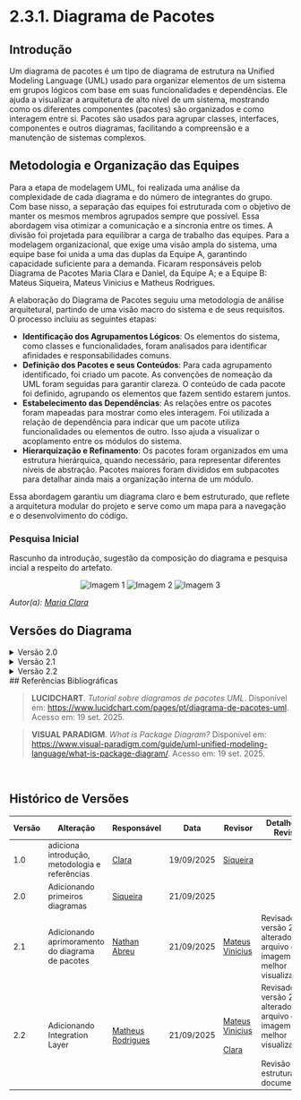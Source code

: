 # 2.3.1. Diagrama de Pacotes

## Introdução

Um diagrama de pacotes é um tipo de diagrama de estrutura na Unified Modeling Language (UML) usado para organizar elementos de um sistema em grupos lógicos com base em suas funcionalidades e dependências. Ele ajuda a visualizar a arquitetura de alto nível de um sistema, mostrando como os diferentes componentes (pacotes) são organizados e como interagem entre si. Pacotes são usados para agrupar classes, interfaces, componentes e outros diagramas, facilitando a compreensão e a manutenção de sistemas complexos.

## Metodologia e Organização das Equipes

Para a etapa de modelagem UML, foi realizada uma análise da complexidade de cada diagrama e do número de integrantes do grupo. Com base nisso, a separação das equipes foi estruturada com o objetivo de manter os mesmos membros agrupados sempre que possível. Essa abordagem visa otimizar a comunicação e a sincronia entre os times. A divisão foi projetada para equilibrar a carga de trabalho das equipes. Para a modelagem organizacional, que exige uma visão ampla do sistema, uma equipe base foi unida a uma das duplas da Equipe A, garantindo capacidade suficiente para a demanda. Ficaram responsáveis pelob Diagrama de Pacotes Maria Clara e Daniel, da Equipe A; e a Equipe B: Mateus Siqueira, Mateus Vinicius e Matheus Rodrigues.

A elaboração do Diagrama de Pacotes seguiu uma metodologia de análise arquitetural, partindo de uma visão macro do sistema e de seus requisitos. O processo incluiu as seguintes etapas:

- **Identificação dos Agrupamentos Lógicos**: Os elementos do sistema, como classes e funcionalidades, foram analisados para identificar afinidades e responsabilidades comuns.
- **Definição dos Pacotes e seus Conteúdos**: Para cada agrupamento identificado, foi criado um pacote. As convenções de nomeação da UML foram seguidas para garantir clareza. O conteúdo de cada pacote foi definido, agrupando os elementos que fazem sentido estarem juntos.
- **Estabelecimento das Dependências**: As relações entre os pacotes foram mapeadas para mostrar como eles interagem. Foi utilizada a relação de dependência para indicar que um pacote utiliza funcionalidades ou elementos de outro. Isso ajuda a visualizar o acoplamento entre os módulos do sistema.
- **Hierarquização e Refinamento**: Os pacotes foram organizados em uma estrutura hierárquica, quando necessário, para representar diferentes níveis de abstração. Pacotes maiores foram divididos em subpacotes para detalhar ainda mais a organização interna de um módulo.

Essa abordagem garantiu um diagrama claro e bem estruturado, que reflete a arquitetura modular do projeto e serve como um mapa para a navegação e o desenvolvimento do código.

### Pesquisa Inicial

Rascunho da introdução, sugestão da composição do diagrama e pesquisa incial a respeito do artefato.

<p align="center">
  <img src="https://github.com/user-attachments/assets/abde5ba4-5160-4395-97dd-611d4cdb6d52" alt="Imagem 1" width="250"/>
  <img src="https://github.com/user-attachments/assets/7995309d-1689-4038-bc0b-d658d3039f99" alt="Imagem 2" width="250"/>
  <img src="https://github.com/user-attachments/assets/506b7ef0-99ce-44f1-a4e3-93c37b7eda56" alt="Imagem 3" width="250"/>
</p>
<p><em>Autor(a): <a href="https://github.com/alvezclari">Maria Clara</a></em></p>

## Versões do Diagrama

<details><summary>Versão 2.0</summary>

![Arquitetura e Desenho de Software](https://github.com/user-attachments/assets/cfb0ce47-b7ee-4d79-b4b2-e21cdb348b45)
![Arquitetura e Desenho de Software(2)](https://github.com/user-attachments/assets/23c052ff-9b84-4857-ac85-8664255fb5f4)
</details>

<details><summary>Versão 2.1</summary>

![Arquitetura e Desenho de Software(3)](../Assets/DiagramaDePacotesV2.1.jpg)
</details>

<details><summary>Versão 2.2</summary>

![Arquitetura e Desenho de Software(4)](../Assets/DiagramaDePacotesV2.2.jpg)
</details>
## Referências Bibliográficas

> **LUCIDCHART**. _Tutorial sobre diagramas de pacotes UML_. Disponível em: <https://www.lucidchart.com/pages/pt/diagrama-de-pacotes-uml>. Acesso em: 19 set. 2025.

> **VISUAL PARADIGM**. _What is Package Diagram?_ Disponível em: <https://www.visual-paradigm.com/guide/uml-unified-modeling-language/what-is-package-diagram/>. Acesso em: 19 set. 2025.

‌

## Histórico de Versões

| Versão | Alteração                                        | Responsável                                          | Data       | Revisor                                      | Detalhes da Revisão                                                          | Data da Revisão |
| ------ | ------------------------------------------------ | ---------------------------------------------------- | ---------- | -------------------------------------------- | ---------------------------------------------------------------------------- | --------------- |
| 1.0    | adiciona introdução, metodologia e referências   | [Clara](https://github.com/alvezclari)               | 19/09/2025 | [Siqueira](https://github.com/siqueira-prog)                                              |                                                                              | 19/09/2025                  |
| 2.0    | Adicionando primeiros diagramas                  | [Siqueira](https://github.com/siqueira-prog)         | 21/09/2025 |                                              |                                                                              |                 |
| 2.1    | Adicionando aprimoramento do diagrama de pacotes | [Nathan Abreu](https://github.com/nateejpg)          | 21/09/2025 | [Mateus Vinicius](https://github.com/matix0) | Revisado a versão 2.1, alterado o arquivo de imagem para melhor visualização | 21/09/2025      |
| 2.2    | Adicionando Integration Layer                    | [Matheus Rodrigues](https://github.com/mrodrigues14) | 21/09/2025 | [Mateus Vinicius](https://github.com/matix0) <br><br> [Clara](https://github.com/alvezclari) | Revisado a versão 2.2, alterado o arquivo de imagem para melhor visualização <br><br> Revisão da estrutura da documentação| 22/09/2025      |
